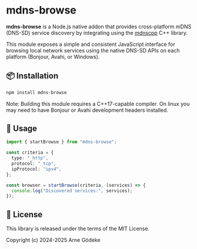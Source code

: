 # mdns-browse

**mdns-browse** is a Node.js native addon that provides cross-platform mDNS (DNS-SD) service discovery by integrating using the [mdnscpp](https://github.com/arneg/mdnscpp) C++ library.

This module exposes a simple and consistent JavaScript interface for browsing local network services using the native DNS-SD APIs on each platform (Bonjour, Avahi, or Windows).

## 📦 Installation

```bash
npm install mdns-browse
```

Note: Building this module requires a C++17-capable compiler. On linux you may need to have Bonjour or Avahi development headers installed.

## 🚀 Usage

```ts
import { startBrowse } from "mdns-browse";

const criteria = {
  type: "_http",
  protocol: "_tcp",
  ipProtocol: "ipv4",
};

const browser = startBrowse(criteria, (services) => {
  console.log("Discovered services:", services);
});
```

## 📜 License

This library is released under the terms of the MIT License.

Copyright (c) 2024-2025 Arne G&ouml;deke
